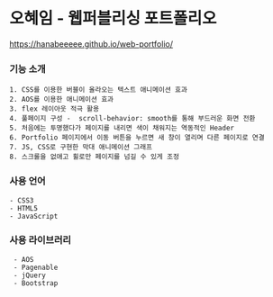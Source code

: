 # 오혜임 - 웹퍼블리싱 포트폴리오

https://hanabeeeee.github.io/web-portfolio/

### 기능 소개

    1. CSS를 이용한 버블이 올라오는 텍스트 애니메이션 효과
    2. AOS를 이용한 애니메이션 효과
    3. flex 레이아웃 적극 활용
    4. 풀페이지 구성 -  scroll-behavior: smooth를 통해 부드러운 화면 전환
    5. 처음에는 투명했다가 페이지를 내리면 색이 채워지는 역동적인 Header
    6. Portfolio 페이지에서 이동 버튼을 누르면 새 창이 열리며 다른 페이지로 연결
    7. JS, CSS로 구현한 막대 애니메이션 그래프
    8. 스크롤을 없애고 휠로만 페이지를 넘길 수 있게 조정

### 사용 언어

    - CSS3
    - HTML5
    - JavaScript
    
    
### 사용 라이브러리

     - AOS
     - Pagenable
     - jQuery
     - Bootstrap
